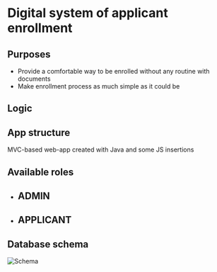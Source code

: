# Digital system of applicant enrollment

## Purposes
- Provide a comfortable way to be enrolled without any routine with documents
- Make enrollment process as much simple as it could be

## Logic

## App structure

MVC-based web-app created with Java and some JS insertions

## Available roles

- ADMIN
  - 

- APPLICANT
  - 

## Database schema
  ![Schema](/database/schema.png)
